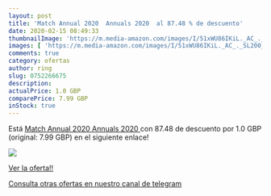 ```yaml
---
layout: post
title: 'Match Annual 2020  Annuals 2020  al 87.48 % de descuento'
date: 2020-02-15 08:49:33
thumbnailImage: 'https://m.media-amazon.com/images/I/51xWU86IKiL._AC_._SL200_.jpg'
images: [ 'https://m.media-amazon.com/images/I/51xWU86IKiL._AC_._SL200_.jpg' ]
comments: true
category: ofertas
author: ring
slug: 0752266675
description:
actualPrice: 1.0 GBP
comparePrice: 7.99 GBP
inStock: true
---
```


Está [Match Annual 2020  Annuals 2020 ](https://www.amazon.com/dp/0752266675/?tag=redken08-20) con 87.48 de descuento por 1.0 GBP (original: 7.99 GBP) en el siguiente enlace!

[![](https://m.media-amazon.com/images/I/51xWU86IKiL._AC_._SL200_.jpg)](https://www.amazon.com/dp/0752266675/?tag=redken08-20)

[Ver la oferta!!](https://www.amazon.com/dp/0752266675/?tag=redken08-20)

[Consulta otras ofertas en nuestro canal de telegram](https://t.me/s/ofertas25)
